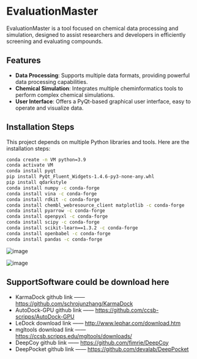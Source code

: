 # EvaluationMaster

EvaluationMaster is a tool focused on chemical data processing and simulation, designed to assist researchers and developers in efficiently screening and evaluating compounds.

## Features

- **Data Processing**: Supports multiple data formats, providing powerful data processing capabilities.
- **Chemical Simulation**: Integrates multiple cheminformatics tools to perform complex chemical simulations.
- **User Interface**: Offers a PyQt-based graphical user interface, easy to operate and visualize data.

## Installation Steps

This project depends on multiple Python libraries and tools. Here are the installation steps:


```bash
conda create -n VM python=3.9
conda activate VM
conda install pyqt
pip install PyQt_Fluent_Widgets-1.4.6-py3-none-any.whl
pip install qdarkstyle
conda install numpy -c conda-forge
conda install vina -c conda-forge
conda install rdkit -c conda-forge
conda install chembl_webresource_client matplotlib -c conda-forge
conda install pyarrow -c conda-forge
conda install openpyxl -c conda-forge
conda install scipy -c conda-forge
conda install scikit-learn==1.3.2 -c conda-forge
conda install openbabel -c conda-forge
conda install pandas -c conda-forge
```
![image](https://github.com/shenzheyuan2020/EvaluationMaster/assets/73147896/283104e4-b812-4c51-bb4c-e520116ca0ac)

![image](https://github.com/shenzheyuan2020/EvaluationMaster/assets/73147896/e1cf75a5-0499-480f-bc80-addfab20a919)


## SupportSoftware could be download here
- KarmaDock github link  ——  https://github.com/schrojunzhang/KarmaDock
- AutoDock-GPU github link ——  https://github.com/ccsb-scripps/AutoDock-GPU
- LeDock download link  ——  http://www.lephar.com/download.htm
- mgltools download link  —— https://ccsb.scripps.edu/mgltools/downloads/
- DeepCoy github link  ——  https://github.com/fimrie/DeepCoy
- DeepPocket github link  ——    https://github.com/devalab/DeepPocket

